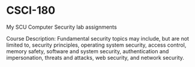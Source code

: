 # CSCI-180
My SCU Computer Security lab assignments

Course Description: Fundamental security topics may include, but are not limited to, security principles, operating system security, access control, memory safety, software and system security, authentication and impersonation, threats and attacks, web security, and network security.
